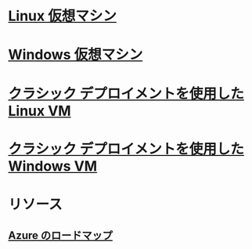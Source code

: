 # [Linux 仮想マシン](linux/overview.md)
# [Windows 仮想マシン](windows/overview.md)
# [クラシック デプロイメントを使用した Linux VM](linux/overview.md?toc=%2fazure%2fvirtual-machines%2flinux%2fclassic%2ftoc.json)
# [クラシック デプロイメントを使用した Windows VM](windows/overview.md?toc=%2fazure%2fvirtual-machines%2fwindows%2fclassic%2ftoc.json)

# リソース
## [Azure のロードマップ](https://azure.microsoft.com/roadmap/)
